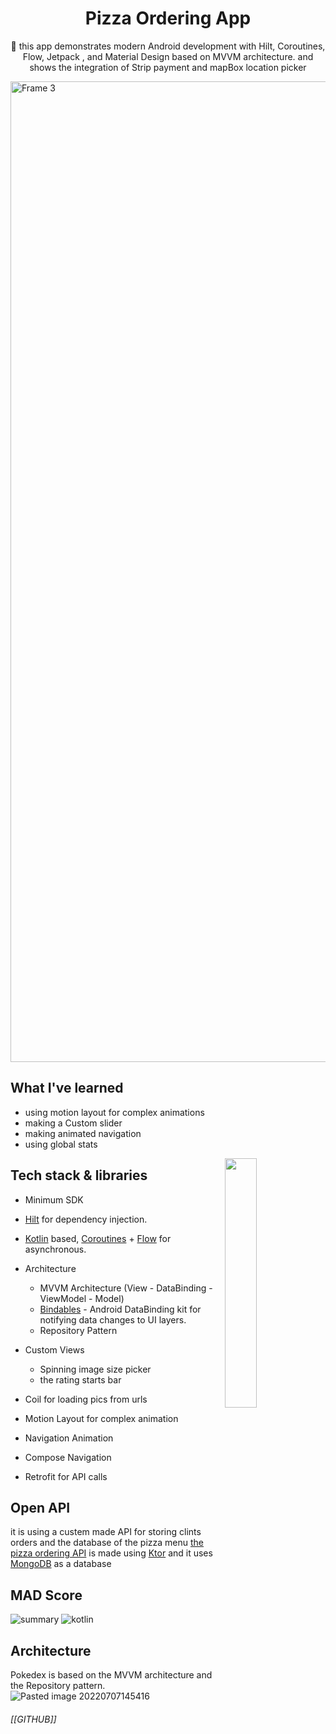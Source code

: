 <h1 align="center">Pizza Ordering App</h1>

<p align="center">  
🍕 this app demonstrates modern Android development with Hilt, Coroutines, Flow, Jetpack , and Material Design based on MVVM architecture.
and shows the integration of Strip payment and mapBox location picker
</p>

<img width="1569" alt="Frame 3" src="https://user-images.githubusercontent.com/98290339/177796471-6deb98cb-ddd5-4567-a4ca-8366079620ea.png">

## What I've learned
- using motion layout for complex animations
- making a Custom slider
- making animated navigation
- using global stats

<img src="https://user-images.githubusercontent.com/98290339/177801075-8177e979-3671-4879-8ff5-d31b0df268da.png" align="right" width="32%"/>

## Tech stack & libraries

-   Minimum SDK
-   [Hilt](https://dagger.dev/hilt/) for dependency injection.
-   [Kotlin](https://kotlinlang.org/) based, [Coroutines](https://github.com/Kotlin/kotlinx.coroutines) + [Flow](https://kotlin.github.io/kotlinx.coroutines/kotlinx-coroutines-core/kotlinx.coroutines.flow/) for asynchronous.

-   Architecture
    -   MVVM Architecture (View - DataBinding - ViewModel - Model)
    -   [Bindables](https://github.com/skydoves/bindables) - Android DataBinding kit for notifying data changes to UI layers.
    -   Repository Pattern
- Custom Views
	- Spinning image size picker
	- the rating starts bar 

- Coil for loading pics from urls 
- Motion Layout for complex animation
- Navigation Animation 
- Compose Navigation
- Retrofit for API calls


## Open API
it is using a custem made API for storing clints orders and the database of the pizza menu
[the pizza ordering API]() is made using [Ktor]() and it uses [MongoDB]() as a database


## MAD Score
![summary](https://user-images.githubusercontent.com/98290339/177838031-b316d373-b0ac-47e0-8ed7-bb838c10364f.png)
![kotlin](https://user-images.githubusercontent.com/98290339/177838025-30c3ea0d-a42f-47b1-bd61-66188e6e25bb.png)



## Architecture
Pokedex is based on the MVVM architecture and the Repository pattern.
![Pasted image 20220707145416](https://user-images.githubusercontent.com/98290339/177800171-cce4447a-e90b-47f3-bf21-dfcd6fc71c0e.png)


###### [[GITHUB]]
